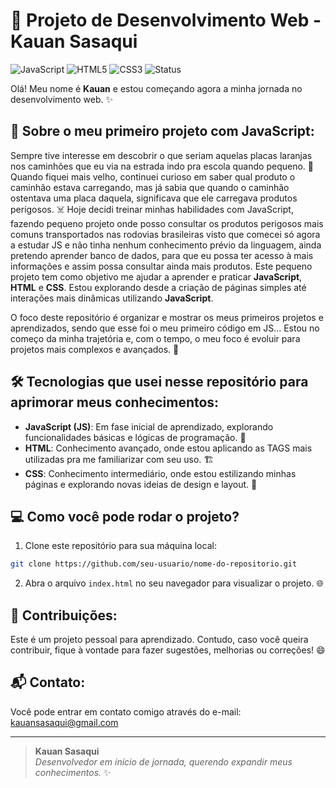 
# 🚛 Projeto de Desenvolvimento Web - Kauan Sasaqui

![JavaScript](https://img.shields.io/badge/JavaScript-ES6-F7DF1E?logo=javascript&logoColor=black)
![HTML5](https://img.shields.io/badge/HTML5-Avançado-E34F26?logo=html5&logoColor=white)
![CSS3](https://img.shields.io/badge/CSS3-Intermediário-1572B6?logo=css3&logoColor=white)
![Status](https://img.shields.io/badge/status-em%20desenvolvimento-yellow)

Olá! Meu nome é **Kauan** e estou começando agora a minha jornada no desenvolvimento web. ✨

## 📖 Sobre o meu primeiro projeto com JavaScript:

Sempre tive interesse em descobrir o que seriam aquelas placas laranjas nos caminhões que eu via na estrada indo pra escola quando pequeno. 🚛 Quando fiquei mais velho, continuei curioso em saber qual produto o caminhão estava carregando, mas já sabia que quando o caminhão ostentava uma placa daquela, significava que ele carregava produtos perigosos. ☠️ Hoje decidi treinar minhas habilidades com JavaScript, fazendo pequeno projeto onde posso consultar os produtos perigosos mais comuns transportados nas rodovias brasileiras visto que comecei só agora a estudar JS e não tinha nenhum conhecimento prévio da linguagem, ainda pretendo aprender banco de dados, para que eu possa ter acesso à mais informações e assim possa consultar ainda mais produtos.
Este pequeno projeto tem como objetivo me ajudar a aprender e praticar **JavaScript**, **HTML** e **CSS**. Estou explorando desde a criação de páginas simples até interações mais dinâmicas utilizando **JavaScript**.

O foco deste repositório é organizar e mostrar os meus primeiros projetos e aprendizados, sendo que esse foi o meu primeiro código em JS... Estou no começo da minha trajetória e, com o tempo, o meu foco é evoluir para projetos mais complexos e avançados. 🚀

## 🛠️ Tecnologias que usei nesse repositório para aprimorar meus conhecimentos:

- **JavaScript (JS)**: Em fase inicial de aprendizado, explorando funcionalidades básicas e lógicas de programação. 📜
- **HTML**: Conhecimento avançado, onde estou aplicando as TAGS mais utilizadas pra me familiarizar com seu uso. 🏗️
- **CSS**: Conhecimento intermediário, onde estou estilizando minhas páginas e explorando novas ideias de design e layout. 🎨

## 💻 Como você pode rodar o projeto?

1. Clone este repositório para sua máquina local:
```bash
git clone https://github.com/seu-usuario/nome-do-repositorio.git
```

2. Abra o arquivo `index.html` no seu navegador para visualizar o projeto. 🌐

## 🤝 Contribuições:

Este é um projeto pessoal para aprendizado. Contudo, caso você queira contribuir, fique à vontade para fazer sugestões, melhorias ou correções! 😄

## 📬 Contato:

Você pode entrar em contato comigo através do e-mail: [kauansasaqui@gmail.com](mailto:kauansasaqui@gmail.com)

---

> **Kauan Sasaqui**  
> *Desenvolvedor em início de jornada, querendo expandir meus conhecimentos.* ✨
